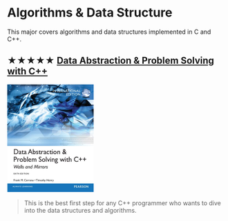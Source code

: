 # Algorithms & Data Structure

This major covers algorithms and data structures implemented in C and C++.

## ★★★★★ [Data Abstraction & Problem Solving with C++](books/9780273768418.md)
[<img alt="9780273768418" src="covers/9780273768418.jpg" width="200"/>](books/9780273768418.md)

> This is the best first step for any C++ programmer
> who wants to dive into the data structures and algorithms.
